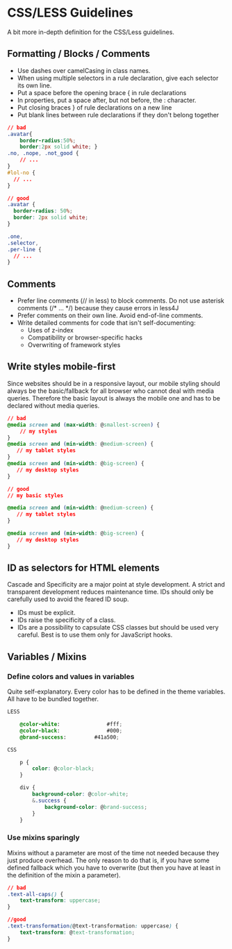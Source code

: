 # CSS/LESS Guidelines

A bit more in-depth definition for the CSS/Less guidelines.


## Formatting / Blocks / Comments

 * Use dashes over camelCasing in class names. 
 * When using multiple selectors in a rule declaration, give each selector its own line.
 * Put a space before the opening brace { in rule declarations
 * In properties, put a space after, but not before, the : character.
 * Put closing braces } of rule declarations on a new line
 * Put blank lines between rule declarations if they don't belong together

```css
// bad
.avatar{
    border-radius:50%;
    border:2px solid white; }
.no, .nope, .not_good {
    // ...
}
#lol-no {
  // ...
}

// good
.avatar {
  border-radius: 50%;
  border: 2px solid white;
}

.one,
.selector,
.per-line {
  // ...
}
```

## Comments

 * Prefer line comments (// in less) to block comments. Do not use asterisk comments (/* ... */) because they cause errors in less4J
 * Prefer comments on their own line. Avoid end-of-line comments.
 * Write detailed comments for code that isn't self-documenting:
    - Uses of z-index
    - Compatibility or browser-specific hacks
    - Overwriting of framework styles

## Write styles mobile-first

Since websites should be in a responsive layout, our mobile styling should always be the basic/fallback for all browser who cannot deal with media queries. Therefore the basic layout is always the mobile one and has to be declared without media queries.

```css
// bad
@media screen and (max-width: @smallest-screen) {
    // my styles
}
@media screen and (min-width: @medium-screen) {
   // my tablet styles 
}
@media screen and (min-width: @big-screen) {
   // my desktop styles 
}

// good
// my basic styles

@media screen and (min-width: @medium-screen) {
   // my tablet styles 
}

@media screen and (min-width: @big-screen) {
   // my desktop styles 
}
```

## ID as selectors for HTML elements

Cascade and Specificity are a major point at style development. A strict and transparent development reduces maintenance time. IDs should only be carefully used to avoid the feared ID soup.

 * IDs must be explicit.
 * IDs raise the specificity of a class.
 * IDs are a possibility to capsulate CSS classes but should be used very careful. Best is to use them only for JavaScript hooks.


## Variables / Mixins

### Define colors and values in variables

Quite self-explanatory. Every color has to be defined in the theme variables. All have to be bundled together.

```css
LESS

    @color-white:               #fff;
    @color-black:               #000;
    @brand-success:         #41a500;

CSS

    p {
        color: @color-black;
    }

    div {
        background-color: @color-white;
        &.success {
            background-color: @brand-success;
        }
    }
```

### Use mixins sparingly

Mixins without a parameter are most of the time not needed because they just produce overhead. The only reason to do that is, if you have some defined fallback which you have to overwrite (but then you have at least in the definition of the mixin a parameter).
```css
// bad
.text-all-caps() {
    text-transform: uppercase;
}

//good
.text-transformation(@text-transformation: uppercase) { 
    text-transform: @text-transformation;
}
```
